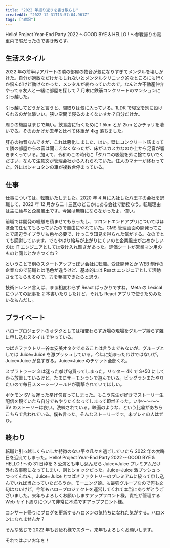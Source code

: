 ```yaml
---
title: "2022 年振り返りを書き散らし"
createdAt: "2022-12-31T13:57:04.961Z"
tags: ["雑記"]
---
```


Hello! Project Year-End Party 2022 〜GOOD BYE & HELLO ! 〜参戦帰りの電車内で暇だったので書き散らす。

## 生活スタイル

2022 年の前半はアパートの隣の部屋の物音が気になりすぎてメンタルを壊しかけた。自分が過敏なだけかもしれないとメンタルクリニック的なところにも行くか悩んだけど動けなかった、メンタルが終わっていたので。なんとか不動産仲介やってる友人と一緒に部屋を探して 7 月末に鉄筋コンクリートのマンションに引っ越した。

引っ越してどうかと言うと、間取りは気に入っている。1LDK で寝室を別に設けられるのが体験いい。狭い空間で寝るのよくないすか？自分だけか。

周りの施設はまじで無い。飲食店に行くために 1.5km とか 2km とかチャリを漕いでる。そのおかげか去年と比べて体重が 4kg 落ちました。

肝心の物音なんですが、これは悪化しました、はい。壁にコンクリート詰まってて隣の部屋からの音は聞こえなくなったが、床がスカスカなのか上から足音が響きまくっている。加えて、令和のこの時代に「タバコの吸殻を外に捨てないでください」なんて注意文が管理会社から入れられていた。住人のマナーが終わってた。外にはシャコタンの車が複数台停まっている。

## 仕事

仕事については、転職いたしました。2020 年 4 月に入社した八王子の会社を退職して、2022 年 12 月から二十三区のどこかにある会社で勤務なう。転職理由は主に給与と企業風土です。今回は無職にならなかったよ、偉い。

前職では開発の経験を積ませてもらったし、フロントエンドアプリについてはほぼ全て任せてもらっていたので自由にやれていた。CMS 管理画面の開発ってことで周辺ライブラリも色々必要で、けっこう知見を得られた気がする。なのでとても感謝しています。でもやはり給与が上がりにくいのと企業風土が古めかしいのは IT エンジニアとしては受け入れ難さがあった。評価シートが営業マン用のものと同じとかきつくね？

ということで別のスタートアップっぽい会社に転職。受託開発とか WEB 制作の企業なので前職とは毛色が違うけど、基本的には React エンジニアとして活動させてもらえるので、力を発揮できたらと思う。

技術トレンド言えば、まぁ相変わらず React ばっかりですね。Meta の Lexical についての記事を 2 本書いたりしたけど、それも React アプリで使うためみたいなもんだし。

## プライベート

ハロープロジェクトのオタクとしては相変わらず近場の現場をグループ縛らず雑に申し込むスタイルでやっている。

つばきファクトリー谷本安美オタクであることは言うまでもないが、グループとしては Juice=Juice を激プッシュしている。今年に始まったわけではないが。Juice=Juice が良すぎる。Juice=Juice のチケット全部くれ。

スプラトゥーン 3 は迷った挙げ句買ってしまった。リッター 4K で S+50 にしてから放置しているけど。たまにサーモンランで遊んでいる。ビッグランまたやりたいので毎日スメーシーワールドが襲撃されていてほしい。

ポケモン SV も迷った挙げ句買ってしまった。もこう先生が好きでストーリー生配信を観ていたら自分でもやりたくなってしまって即ポチった。いや〜〜〜〜 SV のストーリーは良い。洗練されている。映画のような、という比喩があちらこちらで言われている。僕も言った。そんなストーリーです。未プレイの人はぜひ。

## 終わり

転職と引っ越しくらいしか特徴のない平々凡々を過ごしていたら 2022 年の大晦日を迎えてしまった。Hello! Project Year-End Party 2022 〜GOOD BYE & HELLO ! 〜の 31 日枠を 3 公演とも申し込んだら Juice=Juice プレミアムだけ外れる事態になってしまい、割とショックだった。Juice=Juice 激プッシュっつってんねん。Juice=Juice とつばきファクトリーのプレミアムに絞って申し込んでいれば当たっていただろうか。モーニング娘。も最強グループなので何も文句はないけど。今年もハロープロジェクトを運営してくれて本当にありがとうございました。来年もよろしくお願いしますアップフロント様。貴社が管理する Web サイト周りについて非常に不満ですアップフロント様。

コンサート帰りにブログを更新するハロメンの気持ちになれた気がする。ハロメンになれませんか？

そんな感じで 2022 年もお疲れ様でスター。来年もよろしくお願いします。

それではよいお年を！
